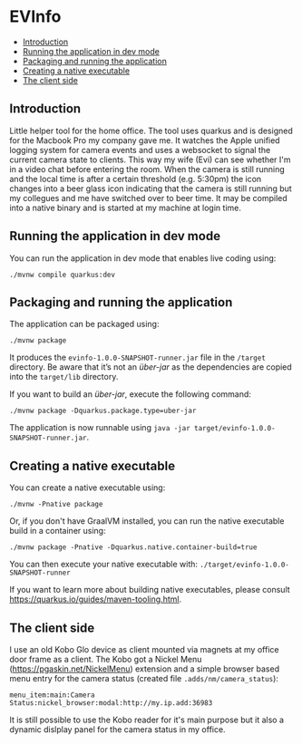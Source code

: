 EVInfo
======

<!-- START doctoc generated TOC please keep comment here to allow auto update -->
<!-- DON'T EDIT THIS SECTION, INSTEAD RE-RUN doctoc TO UPDATE -->

- [Introduction](#introduction)
- [Running the application in dev mode](#running-the-application-in-dev-mode)
- [Packaging and running the application](#packaging-and-running-the-application)
- [Creating a native executable](#creating-a-native-executable)
- [The client side](#the-client-side)

<!-- END doctoc generated TOC please keep comment here to allow auto update -->

## Introduction

Little helper tool for the home office. The tool uses quarkus and is designed for the Macbook Pro my company gave me.
It watches the Apple unified logging system for camera events and uses a websocket to signal the current camera state to clients.
This way my wife (Evi) can see whether I'm in a video chat before entering the room.
When the camera is still running and the local time is after a certain threshold (e.g. 5:30pm) the icon changes into a beer glass icon indicating that the camera is still running but my collegues and me have switched over to beer time.
It may be compiled into a native binary and is started at my machine at login time.

## Running the application in dev mode

You can run the application in dev mode that enables live coding using:
```shell script
./mvnw compile quarkus:dev
```

## Packaging and running the application

The application can be packaged using:
```shell script
./mvnw package
```
It produces the `evinfo-1.0.0-SNAPSHOT-runner.jar` file in the `/target` directory.
Be aware that it’s not an _über-jar_ as the dependencies are copied into the `target/lib` directory.

If you want to build an _über-jar_, execute the following command:
```shell script
./mvnw package -Dquarkus.package.type=uber-jar
```

The application is now runnable using `java -jar target/evinfo-1.0.0-SNAPSHOT-runner.jar`.

## Creating a native executable

You can create a native executable using:
```shell script
./mvnw -Pnative package
```

Or, if you don't have GraalVM installed, you can run the native executable build in a container using:
```shell script
./mvnw package -Pnative -Dquarkus.native.container-build=true
```

You can then execute your native executable with: `./target/evinfo-1.0.0-SNAPSHOT-runner`

If you want to learn more about building native executables, please consult https://quarkus.io/guides/maven-tooling.html.

## The client side

I use an old Kobo Glo device as client mounted via magnets at my office door frame as a client.
The Kobo got a Nickel Menu (https://pgaskin.net/NickelMenu) extension and a simple browser based menu entry for the camera status (created file `.adds/nm/camera_status`):
```
menu_item:main:Camera Status:nickel_browser:modal:http://my.ip.add:36983
```

It is still possible to use the Kobo reader for it's main purpose but it also a dynamic dislplay panel for the camera status in my office.
